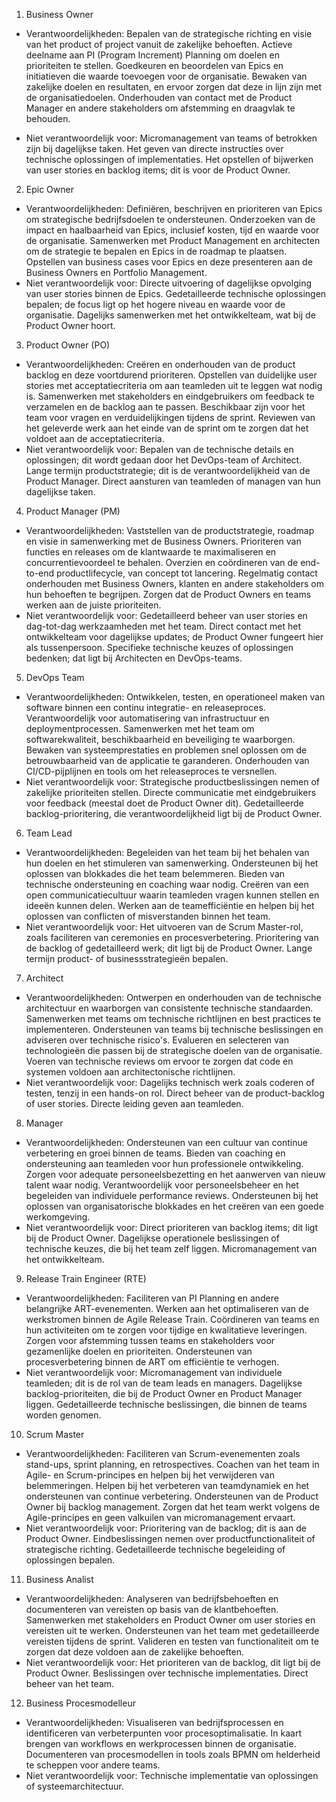 1. Business Owner
- Verantwoordelijkheden:
Bepalen van de strategische richting en visie van het product of project vanuit de zakelijke behoeften.
Actieve deelname aan PI (Program Increment) Planning om doelen en prioriteiten te stellen.
Goedkeuren en beoordelen van Epics en initiatieven die waarde toevoegen voor de organisatie.
Bewaken van zakelijke doelen en resultaten, en ervoor zorgen dat deze in lijn zijn met de organisatiedoelen.
Onderhouden van contact met de Product Manager en andere stakeholders om afstemming en draagvlak te behouden.

- Niet verantwoordelijk voor:
Micromanagement van teams of betrokken zijn bij dagelijkse taken.
Het geven van directe instructies over technische oplossingen of implementaties.
Het opstellen of bijwerken van user stories en backlog items; dit is voor de Product Owner.

2. Epic Owner
- Verantwoordelijkheden:
Definiëren, beschrijven en prioriteren van Epics om strategische bedrijfsdoelen te ondersteunen.
Onderzoeken van de impact en haalbaarheid van Epics, inclusief kosten, tijd en waarde voor de organisatie.
Samenwerken met Product Management en architecten om de strategie te bepalen en Epics in de roadmap te plaatsen.
Opstellen van business cases voor Epics en deze presenteren aan de Business Owners en Portfolio Management.
- Niet verantwoordelijk voor:
Directe uitvoering of dagelijkse opvolging van user stories binnen de Epics.
Gedetailleerde technische oplossingen bepalen; de focus ligt op het hogere niveau en waarde voor de organisatie.
Dagelijks samenwerken met het ontwikkelteam, wat bij de Product Owner hoort.

3. Product Owner (PO)
- Verantwoordelijkheden:
Creëren en onderhouden van de product backlog en deze voortdurend prioriteren.
Opstellen van duidelijke user stories met acceptatiecriteria om aan teamleden uit te leggen wat nodig is.
Samenwerken met stakeholders en eindgebruikers om feedback te verzamelen en de backlog aan te passen.
Beschikbaar zijn voor het team voor vragen en verduidelijkingen tijdens de sprint.
Reviewen van het geleverde werk aan het einde van de sprint om te zorgen dat het voldoet aan de acceptatiecriteria.
- Niet verantwoordelijk voor:
Bepalen van de technische details en oplossingen; dit wordt gedaan door het DevOps-team of Architect.
Lange termijn productstrategie; dit is de verantwoordelijkheid van de Product Manager.
Direct aansturen van teamleden of managen van hun dagelijkse taken.

4. Product Manager (PM)
- Verantwoordelijkheden:
Vaststellen van de productstrategie, roadmap en visie in samenwerking met de Business Owners.
Prioriteren van functies en releases om de klantwaarde te maximaliseren en concurrentievoordeel te behalen.
Overzien en coördineren van de end-to-end productlifecycle, van concept tot lancering.
Regelmatig contact onderhouden met Business Owners, klanten en andere stakeholders om hun behoeften te begrijpen.
Zorgen dat de Product Owners en teams werken aan de juiste prioriteiten.
- Niet verantwoordelijk voor:
Gedetailleerd beheer van user stories en dag-tot-dag werkzaamheden met het team.
Direct contact met het ontwikkelteam voor dagelijkse updates; de Product Owner fungeert hier als tussenpersoon.
Specifieke technische keuzes of oplossingen bedenken; dat ligt bij Architecten en DevOps-teams.

5. DevOps Team
- Verantwoordelijkheden:
Ontwikkelen, testen, en operationeel maken van software binnen een continu integratie- en releaseproces.
Verantwoordelijk voor automatisering van infrastructuur en deploymentprocessen.
Samenwerken met het team om softwarekwaliteit, beschikbaarheid en beveiliging te waarborgen.
Bewaken van systeemprestaties en problemen snel oplossen om de betrouwbaarheid van de applicatie te garanderen.
Onderhouden van CI/CD-pijplijnen en tools om het releaseproces te versnellen.
- Niet verantwoordelijk voor:
Strategische productbeslissingen nemen of zakelijke prioriteiten stellen.
Directe communicatie met eindgebruikers voor feedback (meestal doet de Product Owner dit).
Gedetailleerde backlog-prioritering, die verantwoordelijkheid ligt bij de Product Owner.

6. Team Lead
- Verantwoordelijkheden:
Begeleiden van het team bij het behalen van hun doelen en het stimuleren van samenwerking.
Ondersteunen bij het oplossen van blokkades die het team belemmeren.
Bieden van technische ondersteuning en coaching waar nodig.
Creëren van een open communicatiecultuur waarin teamleden vragen kunnen stellen en ideeën kunnen delen.
Werken aan de teamefficiëntie en helpen bij het oplossen van conflicten of misverstanden binnen het team.
- Niet verantwoordelijk voor:
Het uitvoeren van de Scrum Master-rol, zoals faciliteren van ceremonies en procesverbetering.
Prioritering van de backlog of gedetailleerd werk; dit ligt bij de Product Owner.
Lange termijn product- of businessstrategieën bepalen.

7. Architect
- Verantwoordelijkheden:
Ontwerpen en onderhouden van de technische architectuur en waarborgen van consistente technische standaarden.
Samenwerken met teams om technische richtlijnen en best practices te implementeren.
Ondersteunen van teams bij technische beslissingen en adviseren over technische risico's.
Evalueren en selecteren van technologieën die passen bij de strategische doelen van de organisatie.
Voeren van technische reviews om ervoor te zorgen dat code en systemen voldoen aan architectonische richtlijnen.
- Niet verantwoordelijk voor:
Dagelijks technisch werk zoals coderen of testen, tenzij in een hands-on rol.
Direct beheer van de product-backlog of user stories.
Directe leiding geven aan teamleden.

8. Manager
- Verantwoordelijkheden:
Ondersteunen van een cultuur van continue verbetering en groei binnen de teams.
Bieden van coaching en ondersteuning aan teamleden voor hun professionele ontwikkeling.
Zorgen voor adequate personeelsbezetting en het aanwerven van nieuw talent waar nodig.
Verantwoordelijk voor personeelsbeheer en het begeleiden van individuele performance reviews.
Ondersteunen bij het oplossen van organisatorische blokkades en het creëren van een goede werkomgeving.
- Niet verantwoordelijk voor:
Direct prioriteren van backlog items; dit ligt bij de Product Owner.
Dagelijkse operationele beslissingen of technische keuzes, die bij het team zelf liggen.
Micromanagement van het ontwikkelteam.

9. Release Train Engineer (RTE)
- Verantwoordelijkheden:
Faciliteren van PI Planning en andere belangrijke ART-evenementen.
Werken aan het optimaliseren van de werkstromen binnen de Agile Release Train.
Coördineren van teams en hun activiteiten om te zorgen voor tijdige en kwalitatieve leveringen.
Zorgen voor afstemming tussen teams en stakeholders voor gezamenlijke doelen en prioriteiten.
Ondersteunen van procesverbetering binnen de ART om efficiëntie te verhogen.
- Niet verantwoordelijk voor:
Micromanagement van individuele teamleden; dit is de rol van de team leads en managers.
Dagelijkse backlog-prioriteiten, die bij de Product Owner en Product Manager liggen.
Gedetailleerde technische beslissingen, die binnen de teams worden genomen.

10. Scrum Master
- Verantwoordelijkheden:
Faciliteren van Scrum-evenementen zoals stand-ups, sprint planning, en retrospectives.
Coachen van het team in Agile- en Scrum-principes en helpen bij het verwijderen van belemmeringen.
Helpen bij het verbeteren van teamdynamiek en het ondersteunen van continue verbetering.
Ondersteunen van de Product Owner bij backlog management.
Zorgen dat het team werkt volgens de Agile-principes en geen valkuilen van micromanagement ervaart.
- Niet verantwoordelijk voor:
Prioritering van de backlog; dit is aan de Product Owner.
Eindbeslissingen nemen over productfunctionaliteit of strategische richting.
Gedetailleerde technische begeleiding of oplossingen bepalen.

11. Business Analist
- Verantwoordelijkheden:
Analyseren van bedrijfsbehoeften en documenteren van vereisten op basis van de klantbehoeften.
Samenwerken met stakeholders en Product Owner om user stories en vereisten uit te werken.
Ondersteunen van het team met gedetailleerde vereisten tijdens de sprint.
Valideren en testen van functionaliteit om te zorgen dat deze voldoen aan de zakelijke behoeften.
- Niet verantwoordelijk voor:
Het prioriteren van de backlog, dit ligt bij de Product Owner.
Beslissingen over technische implementaties.
Direct beheer van het team.

12. Business Procesmodelleur
- Verantwoordelijkheden:
Visualiseren van bedrijfsprocessen en identificeren van verbeterpunten voor procesoptimalisatie.
In kaart brengen van workflows en werkprocessen binnen de organisatie.
Documenteren van procesmodellen in tools zoals BPMN om helderheid te scheppen voor andere teams.
- Niet verantwoordelijk voor:
Technische implementatie van oplossingen of systeemarchitectuur.
